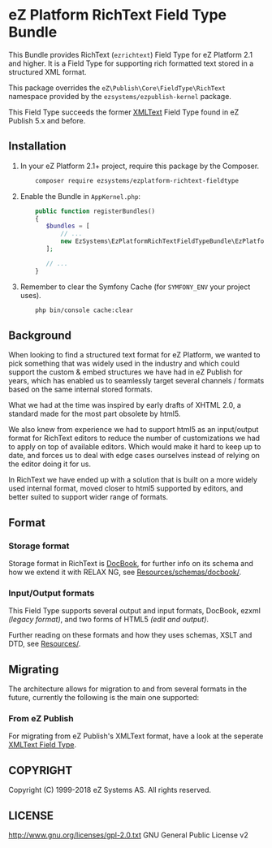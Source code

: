# eZ Platform RichText Field Type Bundle

This Bundle provides RichText (`ezrichtext`) Field Type for eZ Platform 2.1 and higher.
It is a Field Type for supporting rich formatted text stored in a structured XML format.

This package overrides the `eZ\Publish\Core\FieldType\RichText` namespace provided by
the `ezsystems/ezpublish-kernel` package.

This Field Type succeeds the former [XMLText](https://github.com/ezsystems/ezplatform-xmltext-fieldtype)
Field Type found in eZ Publish 5.x and before.

## Installation

1. In your eZ Platform 2.1+ project, require this package by the Composer.

    ```bash
        composer require ezsystems/ezplatform-richtext-fieldtype
    ```

2. Enable the Bundle in `AppKernel.php`:

    ```php
        public function registerBundles()
        {
           $bundles = [
               // ...
               new EzSystems\EzPlatformRichTextFieldTypeBundle\EzPlatformRichTextFieldTypeBundle(),
           ];

           // ...
        }
   ```

3. Remember to clear the Symfony Cache (for `SYMFONY_ENV` your project uses).
    ```bash
        php bin/console cache:clear
    ```

## Background

When looking to find a structured text format for eZ Platform, we wanted to pick something that
was widely used in the industry and which could support the custom & embed structures we have
had in eZ Publish for years, which has enabled us to seamlessly target several channels / formats
based on the same internal stored formats.

What we had at the time was inspired by early drafts of XHTML 2.0, a standard made for the most
part obsolete by html5.

We also knew from experience we had to support html5 as an input/output format for RichText editors
to reduce the number of customizations we had to apply on top of available editors. Which would make
it hard to keep up to date, and forces us to deal with edge cases ourselves instead of relying on
the editor doing it for us.

In RichText we have ended up with a solution that is built on a more widely used internal format,
moved closer to html5 supported by editors, and better suited to support wider range of formats.

## Format

### Storage format

Storage format in RichText is [DocBook](http://docbook.org/), for further info on its schema and how we
extend it with RELAX NG, see [Resources/schemas/docbook/](src/bundle/Resources/schemas/docbook).

### Input/Output formats

This Field Type supports several output and input formats, DocBook, ezxml _(legacy format)_, and
two forms of HTML5 _(edit and output)_.

Further reading on these formats and how they uses schemas, XSLT and DTD, see [Resources/](src/bundle/Resources).

## Migrating

The architecture allows for migration to and from several formats in the future, currently
the following is the main one supported:

### From eZ Publish

For migrating from eZ Publish's XMLText format, have a look at the seperate [XMLText Field Type](https://github.com/ezsystems/ezplatform-xmltext-fieldtype).

## COPYRIGHT
Copyright (C) 1999-2018 eZ Systems AS. All rights reserved.

## LICENSE
http://www.gnu.org/licenses/gpl-2.0.txt GNU General Public License v2
